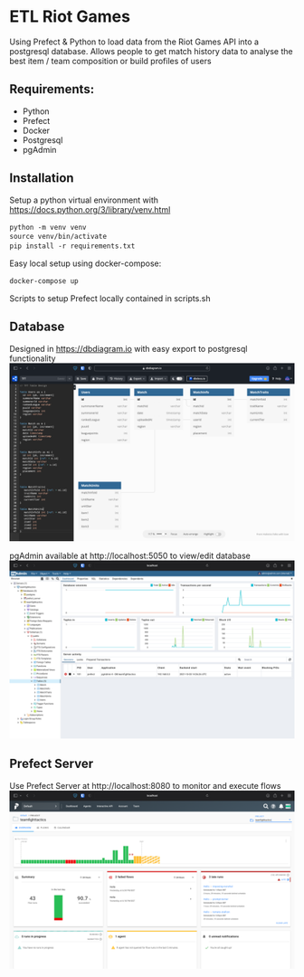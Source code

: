 # ETL Riot Games
Using Prefect & Python to load data from the Riot Games API into a postgresql database. Allows people to get match history data to analyse the best item / team composition or build profiles of users

## Requirements:
- Python
- Prefect
- Docker
- Postgresql
- pgAdmin

## Installation
Setup a python virtual environment with https://docs.python.org/3/library/venv.html
```html
python -m venv venv
source venv/bin/activate
pip install -r requirements.txt
```
Easy local setup using docker-compose:
```html
docker-compose up
```
Scripts to setup Prefect locally contained in scripts.sh

## Database
Designed in https://dbdiagram.io with easy export to postgresql functionality
![](images/dbdiagram.png)

pgAdmin available at http://localhost:5050 to view/edit database
![](images/pgAdmin.png)

## Prefect Server
Use Prefect Server at http://localhost:8080 to monitor and execute flows
![](images/prefect.png)
